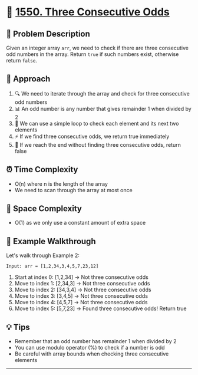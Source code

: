 # 🎯 [1550. Three Consecutive Odds](https://leetcode.com/problems/three-consecutive-odds/)

## 📝 Problem Description
Given an integer array `arr`, we need to check if there are three consecutive odd numbers in the array. Return `true` if such numbers exist, otherwise return `false`.

## 🧠 Approach
1. 🔍 We need to iterate through the array and check for three consecutive odd numbers
2. 📊 An odd number is any number that gives remainder 1 when divided by 2
3. 🔄 We can use a simple loop to check each element and its next two elements
4. ⚡ If we find three consecutive odds, we return true immediately
5. 🏁 If we reach the end without finding three consecutive odds, return false

## ⏰ Time Complexity
- O(n) where n is the length of the array
- We need to scan through the array at most once

## 💾 Space Complexity
- O(1) as we only use a constant amount of extra space

## 🎨 Example Walkthrough
Let's walk through Example 2:
```
Input: arr = [1,2,34,3,4,5,7,23,12]
```

1. Start at index 0: [1,2,34] → Not three consecutive odds
2. Move to index 1: [2,34,3] → Not three consecutive odds
3. Move to index 2: [34,3,4] → Not three consecutive odds
4. Move to index 3: [3,4,5] → Not three consecutive odds
5. Move to index 4: [4,5,7] → Not three consecutive odds
6. Move to index 5: [5,7,23] → Found three consecutive odds! Return true

## 💡 Tips
- Remember that an odd number has remainder 1 when divided by 2
- You can use modulo operator (%) to check if a number is odd
- Be careful with array bounds when checking three consecutive elements 
---